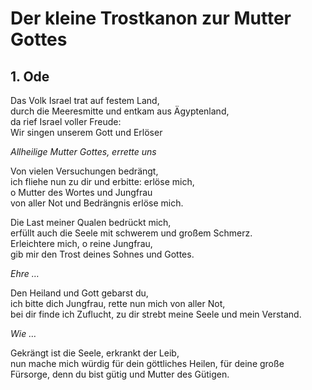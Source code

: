 # Der kleine Trostkanon zur Mutter Gottes

## 1. Ode

Das Volk Israel trat auf festem Land,  
durch die Meeresmitte und entkam aus Ägyptenland,  
da rief Israel voller Freude:  
Wir singen unserem Gott und Erlöser

*Allheilige Mutter Gottes, errette uns*

Von vielen Versuchungen bedrängt,  
ich fliehe nun zu dir und erbitte: erlöse mich,  
o Mutter des Wortes und Jungfrau   
von aller Not und Bedrängnis erlöse mich.

Die Last meiner Qualen bedrückt mich,  
erfüllt auch die Seele mit schwerem und großem Schmerz.  
Erleichtere mich, o reine Jungfrau,  
gib mir den Trost deines Sohnes und Gottes.

*Ehre …*

Den Heiland und Gott gebarst du,  
ich bitte dich Jungfrau, rette nun mich von aller Not,  
bei dir finde ich Zuflucht, 
zu dir strebt meine Seele und mein Verstand.

*Wie …*

Gekrängt ist die Seele, erkrankt der Leib,  
nun mache mich würdig für dein göttliches Heilen, für deine große Fürsorge,
denn du bist gütig und Mutter des Gütigen.
